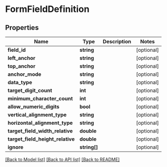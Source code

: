 # FormFieldDefinition

## Properties
Name | Type | Description | Notes
------------ | ------------- | ------------- | -------------
**field_id** | **string** |  | [optional] 
**left_anchor** | **string** |  | [optional] 
**top_anchor** | **string** |  | [optional] 
**anchor_mode** | **string** |  | [optional] 
**data_type** | **string** |  | [optional] 
**target_digit_count** | **int** |  | [optional] 
**minimum_character_count** | **int** |  | [optional] 
**allow_numeric_digits** | **bool** |  | [optional] 
**vertical_alignment_type** | **string** |  | [optional] 
**horizontal_alignment_type** | **string** |  | [optional] 
**target_field_width_relative** | **double** |  | [optional] 
**target_field_height_relative** | **double** |  | [optional] 
**ignore** | **string[]** |  | [optional] 

[[Back to Model list]](../README.md#documentation-for-models) [[Back to API list]](../README.md#documentation-for-api-endpoints) [[Back to README]](../README.md)


